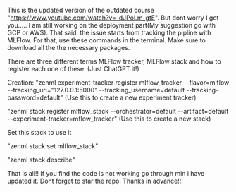 This is the updated version of the outdated course "https://www.youtube.com/watch?v=-dJPoLm_gtE". But dont worry I got you..... I am still working on the deployment part(My suggestion go with GCP or AWS). That said,
the issue starts from tracking the pipline with MLFlow. For that, use these commands in the terminal. Make sure to download all the the necessary packages.

There are three different terms MLFlow tracker, MLFlow stack and how to register each one of these. (Just ChatGPT it!)

Creation:
"zenml experiment-tracker register mlflow_tracker --flavor=mlflow --tracking_uri="127.0.0.1:5000" --tracking_username=default --tracking-password=default"     (Use this to create a new experiment tracker)

"zenml stack register mlflow_stack --orchestrator=default --artifact=default --experiment-tracker=mflow_tracker"  (Use this to create a new stack)


Set this stack to use it

"zenml stack set mlflow_stack"  

"zenml stack describe"

That is all!! If you find the code is not working go through min i have updated it. Dont forget to star the repo. Thanks in advance!!!


